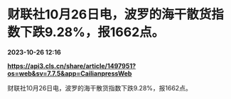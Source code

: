 # 财联社10月26日电，波罗的海干散货指数下跌9.28%，报1662点。

**2023-10-26 12:16**

**https://api3.cls.cn/share/article/1497951?os=web&sv=7.7.5&app=CailianpressWeb**

财联社10月26日电，波罗的海干散货指数下跌9.28%，报1662点。